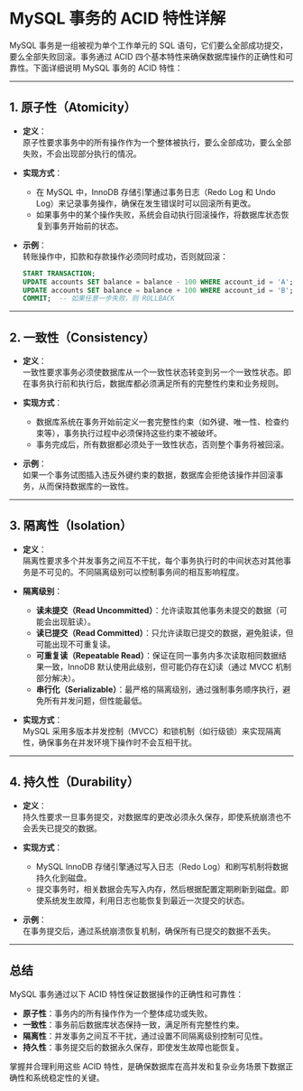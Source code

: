 # MySQL 事务的 ACID 特性详解

MySQL 事务是一组被视为单个工作单元的 SQL 语句，它们要么全部成功提交，要么全部失败回滚。事务通过 ACID 四个基本特性来确保数据库操作的正确性和可靠性。下面详细说明 MySQL 事务的 ACID 特性：

---

## 1. 原子性（Atomicity）

- **定义**：  
  原子性要求事务中的所有操作作为一个整体被执行，要么全部成功，要么全部失败，不会出现部分执行的情况。

- **实现方式**：
    - 在 MySQL 中，InnoDB 存储引擎通过事务日志（Redo Log 和 Undo Log）来记录事务操作，确保在发生错误时可以回滚所有更改。
    - 如果事务中的某个操作失败，系统会自动执行回滚操作，将数据库状态恢复到事务开始前的状态。

- **示例**：  
  转账操作中，扣款和存款操作必须同时成功，否则就回滚：
  ```sql
  START TRANSACTION;
  UPDATE accounts SET balance = balance - 100 WHERE account_id = 'A';
  UPDATE accounts SET balance = balance + 100 WHERE account_id = 'B';
  COMMIT;  -- 如果任意一步失败，则 ROLLBACK
  ```

---

## 2. 一致性（Consistency）

- **定义**：  
  一致性要求事务必须使数据库从一个一致性状态转变到另一个一致性状态。即在事务执行前和执行后，数据库都必须满足所有的完整性约束和业务规则。

- **实现方式**：
    - 数据库系统在事务开始前定义一套完整性约束（如外键、唯一性、检查约束等），事务执行过程中必须保持这些约束不被破坏。
    - 事务完成后，所有数据都必须处于一致性状态，否则整个事务将被回滚。

- **示例**：  
  如果一个事务试图插入违反外键约束的数据，数据库会拒绝该操作并回滚事务，从而保持数据库的一致性。

---

## 3. 隔离性（Isolation）

- **定义**：  
  隔离性要求多个并发事务之间互不干扰，每个事务执行时的中间状态对其他事务是不可见的。不同隔离级别可以控制事务间的相互影响程度。

- **隔离级别**：
    - **读未提交（Read Uncommitted）**：允许读取其他事务未提交的数据（可能会出现脏读）。
    - **读已提交（Read Committed）**：只允许读取已提交的数据，避免脏读，但可能出现不可重复读。
    - **可重复读（Repeatable Read）**：保证在同一事务内多次读取相同数据结果一致，InnoDB 默认使用此级别，但可能仍存在幻读（通过 MVCC 机制部分解决）。
    - **串行化（Serializable）**：最严格的隔离级别，通过强制事务顺序执行，避免所有并发问题，但性能最低。

- **实现方式**：  
  MySQL 采用多版本并发控制（MVCC）和锁机制（如行级锁）来实现隔离性，确保事务在并发环境下操作时不会互相干扰。

---

## 4. 持久性（Durability）

- **定义**：  
  持久性要求一旦事务提交，对数据库的更改必须永久保存，即使系统崩溃也不会丢失已提交的数据。

- **实现方式**：
    - MySQL InnoDB 存储引擎通过写入日志（Redo Log）和刷写机制将数据持久化到磁盘。
    - 提交事务时，相关数据会先写入内存，然后根据配置定期刷新到磁盘。即使系统发生故障，利用日志也能恢复到最近一次提交的状态。

- **示例**：  
  在事务提交后，通过系统崩溃恢复机制，确保所有已提交的数据不丢失。

---

## 总结

MySQL 事务通过以下 ACID 特性保证数据操作的正确性和可靠性：
- **原子性**：事务内的所有操作作为一个整体成功或失败。
- **一致性**：事务前后数据库状态保持一致，满足所有完整性约束。
- **隔离性**：并发事务之间互不干扰，通过设置不同隔离级别控制可见性。
- **持久性**：事务提交后的数据永久保存，即使发生故障也能恢复。

掌握并合理利用这些 ACID 特性，是确保数据库在高并发和复杂业务场景下数据正确性和系统稳定性的关键。
